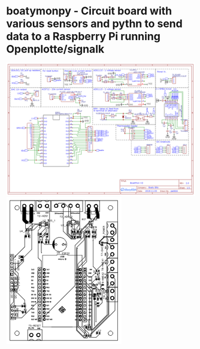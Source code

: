 # boatymonpy - Circuit board with various sensors and pythn to send data to a Raspberry Pi running Openplotte/signalk
![](https://github.com/boatybits/boatymonpy/blob/master/Schematic_BoatMonitorSMD_Sheet_1_20200209152710.png)
![](https://github.com/boatybits/boatymonpy/blob/master/PCB_PCB_Main_20200209153525.png)


